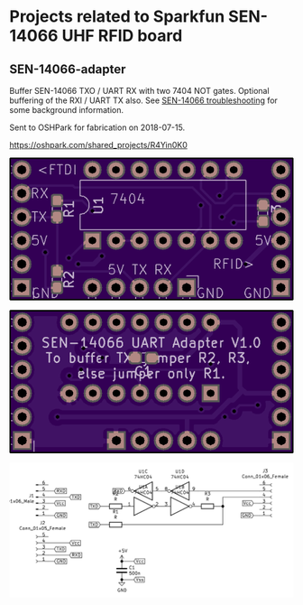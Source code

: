 # Projects related to Sparkfun SEN-14066 UHF RFID board

## SEN-14066-adapter

Buffer SEN-14066 TXO / UART RX with two 7404 NOT gates. Optional buffering of the RXI / UART TX also. 
See [SEN-14066 troubleshooting](https://github.com/jdesbonnet/SEN-14066_Troubleshooting) for 
some background information.

Sent to OSHPark for fabrication on 2018-07-15.

https://oshpark.com/shared_projects/R4Yin0K0

![PCB top](./doc/pcb_top.png)

![PCB bottom](./doc/pcb_bottom.png)

![schematic](./doc/schematic.png)

